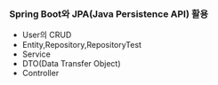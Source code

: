 ### Spring Boot와 JPA(Java Persistence API) 활용
* User의 CRUD
* Entity,Repository,RepositoryTest
* Service
* DTO(Data Transfer Object)
* Controller